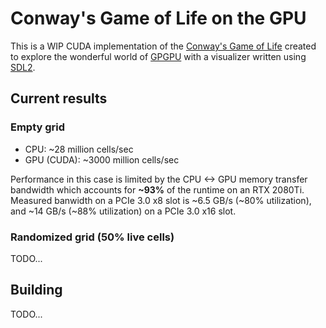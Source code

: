 # Conway's Game of Life on the GPU

This is a WIP CUDA implementation of the [Conway's Game of Life](https://en.wikipedia.org/wiki/Conway%27s_Game_of_Life) created to explore the wonderful world of [GPGPU](https://en.wikipedia.org/wiki/General-purpose_computing_on_graphics_processing_units) with a visualizer written using [SDL2](https://www.libsdl.org/).

## Current results
### Empty grid
- CPU: ~28 million cells/sec
- GPU (CUDA): ~3000 million cells/sec

Performance in this case is limited by the CPU <-> GPU memory transfer bandwidth which accounts for **~93%** of the runtime on an RTX 2080Ti. Measured banwidth on a PCIe 3.0 x8 slot is ~6.5 GB/s (~80% utilization), and ~14 GB/s (~88% utilization) on a PCIe 3.0 x16 slot.

### Randomized grid (50% live cells)
TODO...

## Building
TODO...